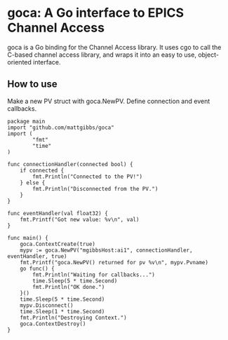 goca: A Go interface to EPICS Channel Access
============================================

goca is a Go binding for the Channel Access library.  It uses cgo to call the C-based channel access library, and wraps it into an easy to use, object-oriented interface.

How to use
----------
Make a new PV struct with goca.NewPV.  Define connection and event callbacks.
	
	
	package main
	import "github.com/mattgibbs/goca"
	import (
			"fmt"
			"time"
	)

	func connectionHandler(connected bool) {
		if connected {
			fmt.Println("Connected to the PV!")
		} else {
			fmt.Println("Disconnected from the PV.")
		}
	}

	func eventHandler(val float32) {
		fmt.Printf("Got new value: %v\n", val)
	}

	func main() {
		goca.ContextCreate(true)
		mypv := goca.NewPV("mgibbsHost:ai1", connectionHandler, eventHandler, true)
		fmt.Printf("goca.NewPV() returned for pv %v\n", mypv.Pvname)
		go func() {
			fmt.Println("Waiting for callbacks...")
			time.Sleep(5 * time.Second)
			fmt.Println("OK done.")
		}()
		time.Sleep(5 * time.Second)
		mypv.Disconnect()
		time.Sleep(1 * time.Second)
		fmt.Println("Destroying Context.")
		goca.ContextDestroy()
	}